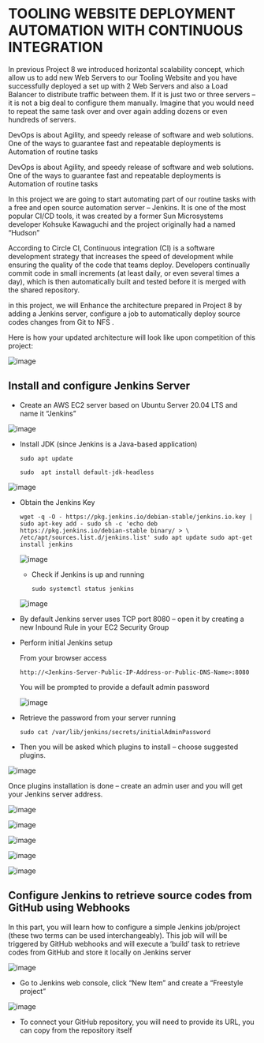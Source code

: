# TOOLING WEBSITE DEPLOYMENT AUTOMATION WITH CONTINUOUS INTEGRATION

In previous Project 8 we introduced horizontal scalability concept, which allow us to add new Web Servers to our Tooling Website and you have successfully deployed a set up with 2 Web Servers and also a Load Balancer to distribute traffic between them. If it is just two or three servers – it is not a big deal to configure them manually. Imagine that you would need to repeat the same task over and over again adding dozens or even hundreds of servers.

DevOps is about Agility, and speedy release of software and web solutions. One of the ways to guarantee fast and repeatable deployments is Automation of routine tasks

DevOps is about Agility, and speedy release of software and web solutions. One of the ways to guarantee fast and repeatable deployments is Automation of routine tasks

In this project we are going to start automating part of our routine tasks with a free and open source automation server – Jenkins. It is one of the most popular CI/CD tools, it was created by a former Sun Microsystems developer Kohsuke Kawaguchi and the project originally had a named “Hudson”

According to Circle CI, Continuous integration (CI) is a software development strategy that increases the speed of development while ensuring the quality of the code that teams deploy. Developers continually commit code in small increments (at least daily, or even several times a day), which is then automatically built and tested before it is merged with the shared repository.


in this project, we will Enhance the architecture prepared in Project 8 by adding a Jenkins server, configure a job to automatically deploy source codes changes from Git to NFS .

Here is how your updated architecture will look like upon competition of this project:

![image](https://github.com/Mubarokahh/DevOps-Projects/assets/135038657/6576c1b8-4ecb-4efb-a0bc-35cbfd386738)


## Install and configure Jenkins Server

 * Create an AWS EC2 server based on Ubuntu Server 20.04 LTS and name it “Jenkins”

  ![image](https://github.com/Mubarokahh/DevOps-Projects/assets/135038657/53f905fb-9b39-40e3-a592-e4467f48f5cf)

 * Install JDK (since Jenkins is a Java-based application)

   `sudo apt update`

   `sudo  apt install default-jdk-headless`
   
 ![image](https://github.com/Mubarokahh/DevOps-Projects/assets/135038657/92c26718-19a7-44ec-97c0-201f095a13e0)

 * Obtain the Jenkins Key

    `wget -q -O - https://pkg.jenkins.io/debian-stable/jenkins.io.key | sudo apt-key add -
    sudo sh -c 'echo deb https://pkg.jenkins.io/debian-stable binary/ > \
   /etc/apt/sources.list.d/jenkins.list'
   sudo apt update
   sudo apt-get install jenkins`
   
   ![image](https://github.com/Mubarokahh/DevOps-Projects/assets/135038657/24d2caef-2918-4d21-a80d-8580f2e31223)


   * Check if Jenkins is up and running
  
     `sudo systemctl status jenkins`

   ![image](https://github.com/Mubarokahh/DevOps-Projects/assets/135038657/2d18bd4f-8120-449f-8308-644027015a0d)


  * By default Jenkins server uses TCP port 8080 – open it by creating a new Inbound Rule in your EC2 Security Group

  * Perform initial Jenkins setup
    
      From your browser access

    `http://<Jenkins-Server-Public-IP-Address-or-Public-DNS-Name>:8080`

    You will be prompted to provide a default admin password

    ![image](https://github.com/Mubarokahh/DevOps-Projects/assets/135038657/e185ebe3-57bc-4fc5-99ed-b294f8dacb3f)

  * Retrieve the password from your server running

     `sudo cat /var/lib/jenkins/secrets/initialAdminPassword`

 * Then you will be asked which plugins to install – choose suggested plugins.

 ![image](https://github.com/Mubarokahh/DevOps-Projects/assets/135038657/e1259799-1017-49e1-b77d-61a995c32337)

 Once plugins installation is done – create an admin user and you will get your Jenkins server address.

 ![image](https://github.com/Mubarokahh/DevOps-Projects/assets/135038657/2ccb3be7-32b0-422e-bbdf-42f9e4dbb1da)


 ![image](https://github.com/Mubarokahh/DevOps-Projects/assets/135038657/0fdbf882-3ece-482e-9610-384a184deef0)


![image](https://github.com/Mubarokahh/DevOps-Projects/assets/135038657/705c159d-3f8a-47bc-93ea-4b1cd5ecd011)


![image](https://github.com/Mubarokahh/DevOps-Projects/assets/135038657/edc7a853-d9c4-4a69-81b1-28004928d6db)

![image](https://github.com/Mubarokahh/DevOps-Projects/assets/135038657/4636672d-dc0c-4adb-b957-661da18d7e9f)

##  Configure Jenkins to retrieve source codes from GitHub using Webhooks

In this part, you will learn how to configure a simple Jenkins job/project (these two terms can be used interchangeably). This job will will be triggered by GitHub webhooks and will execute a ‘build’ task to retrieve codes from GitHub and store it locally on Jenkins server

![image](https://github.com/Mubarokahh/DevOps-Projects/assets/135038657/55b10faf-e7e7-471b-8b9e-30420977e89c)

* Go to Jenkins web console, click “New Item” and create a “Freestyle project”

![image](https://github.com/Mubarokahh/DevOps-Projects/assets/135038657/31cbc3a1-d0fb-40ef-8d8e-c1895c817791)

* To connect your GitHub repository, you will need to provide its URL, you can copy from the repository itself








   

  



